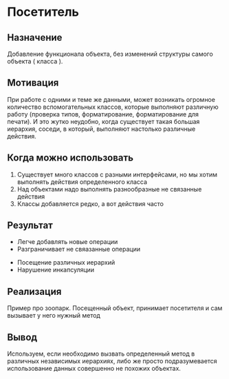 Посетитель
============

Назначение
------------

Добавление функционала объекта, без изменений структуры самого объекта ( класса ).

Мотивация
------------

При работе с одними и теме же данными, может возникать огромное количество вспомогательных классов, которые выполняют различную
работу (проверка типов, форматирование, форматирование для печати). И это жутко неудобно, когда существует такая большая иерархия,
соседи, в который, выполняют настолько различные действия.


Когда можно использовать
------------

1. Существует много классов с разными интерфейсами, но мы хотим выполнять действия определенного класса
2. Над объектами надо выполнять разнообразные не связанные действия
3. Классы добавляется редко, а вот действия часто

Результат
------------

+ Легче добавлять новые операции
+ Разграничивает не свяазанные операции

- Посещение различных иерархий
- Нарушение инкапсуляции

Реализация 
-----------

Пример про зоопарк. Посещенный объект, принимает посетителя и сам вызывает у него нужный метод


Вывод
------------

Используем, если необходимо вызвать определенный метод в различных независимых иерархиях, 
либо же просто подразумевается использование данных совершенно не похожих объектах. 